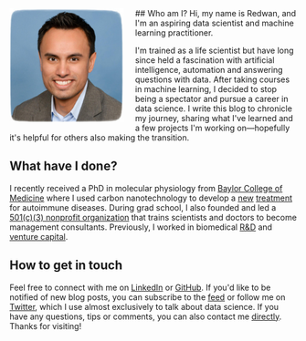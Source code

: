 <img src="/images/profile.jpg" align="left" height="200" style="padding-right:20px; padding-bottom:5px">
## Who am I?
Hi, my name is Redwan, and I'm an aspiring data scientist and machine learning practitioner.

I'm trained as a life scientist but have long since held a fascination with artificial intelligence, automation and answering questions with data. After taking courses in machine learning, I decided to stop being a spectator and pursue a career in data science. I write this blog to chronicle my journey, sharing what I've learned and a few projects I'm working on&mdash;hopefully it's helpful for others also making the transition.

## What have I done?
I recently received a PhD in molecular physiology from [Baylor College of Medicine](https://www.bcm.edu/research/labs/christine-beeton) where I used carbon nanotechnology to develop a [new](https://www.bcm.edu/news/molecular-physiology-and-biophysics/nanoparticle-therapy-for-autoimmune-disease) [treatment](http://www.nature.com/articles/srep33808) for autoimmune diseases. During grad school, I also founded and led a [501(c)(3) nonprofit organization](http://medcenterconsulting.com) that trains scientists and doctors to become management consultants. Previously, I worked in biomedical [R&D](https://www.canon-biomedical.com) and [venture capital](http://fannininnovation.com).

## How to get in touch
Feel free to connect with me on [LinkedIn](https://www.linkedin.com/in/redwanhuq) or [GitHub](https://github.com/redwanhuq). If you'd like to be notified of new blog posts, you can subscribe to the [feed](http://machinemadephd.com/rss.xml) or follow me on [Twitter](https://twitter.com/redwanhuq), which I use almost exclusively to talk about data science. If you have any questions, tips or comments, you can also contact me [directly](mailto:redwanhuq@gmail.com). Thanks for visiting!